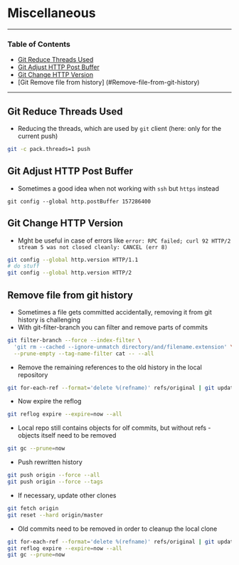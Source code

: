 # Miscellaneous

---

### Table of Contents
- [Git Reduce Threads Used](#git-reduce-threads-used)
- [Git Adjust HTTP Post Buffer](#git-post-buffer)
- [Git Change HTTP Version](#git-change-http-version)
- [Git Remove file from history] (#Remove-file-from-git-history)

---

## Git Reduce Threads Used
- Reducing the threads, which are used by `git` client (here: only for the current push)

```bash
git -c pack.threads=1 push
```

## Git Adjust HTTP Post Buffer
- Sometimes a good idea when not working with `ssh` but `https` instead

```
git config --global http.postBuffer 157286400
```

## Git Change HTTP Version
- Mght be useful in case of errors like `error: RPC failed; curl 92 HTTP/2 stream 5 was not closed cleanly: CANCEL (err 8)`

```bash
git config --global http.version HTTP/1.1
# do stuff
git config --global http.version HTTP/2
```

## Remove file from git history
- Sometimes a file gets committed accidentally, removing it from git history is challenging
- With git-filter-branch you can filter and remove parts of commits
```bash
git filter-branch --force --index-filter \
  'git rm --cached --ignore-unmatch directory/and/filename.extension' \
  --prune-empty --tag-name-filter cat -- --all
```
- Remove the remaining references to the old history in the local repository
```bash
git for-each-ref --format='delete %(refname)' refs/original | git update-ref --stdin
```
- Now expire the reflog
```bash
git reflog expire --expire=now --all
```
- Local repo still contains objects for olf commits, but without refs - objects itself need to be removed
```bash
git gc --prune=now
```
- Push rewritten  history
```bash
git push origin --force --all
git push origin --force --tags
```

- If necessary, update other clones
```bash
git fetch origin 
git reset --hard origin/master
```
- Old commits need to be removed in order to cleanup the local clone
```bash
git for-each-ref --format='delete %(refname)' refs/original | git update-ref --stdin
git reflog expire --expire=now --all
git gc --prune=now
```